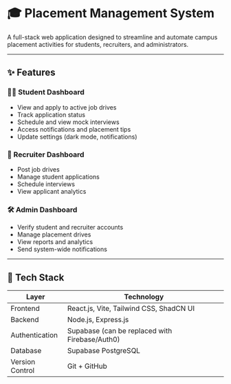 # 🎓 Placement Management System

A full-stack web application designed to streamline and automate campus placement activities for students, recruiters, and administrators.

---

## ✨ Features

### 👨‍🎓 Student Dashboard
- View and apply to active job drives
- Track application status
- Schedule and view mock interviews
- Access notifications and placement tips
- Update settings (dark mode, notifications)

### 🏢 Recruiter Dashboard
- Post job drives
- Manage student applications
- Schedule interviews
- View applicant analytics

### 🛠️ Admin Dashboard
- Verify student and recruiter accounts
- Manage placement drives
- View reports and analytics
- Send system-wide notifications

---

## 🧰 Tech Stack

| Layer        | Technology                      |
|--------------|----------------------------------|
| Frontend     | React.js, Vite, Tailwind CSS, ShadCN UI |
| Backend      | Node.js, Express.js             |
| Authentication | Supabase (can be replaced with Firebase/Auth0) |
| Database     | Supabase PostgreSQL  |
| Version Control | Git + GitHub                  |


